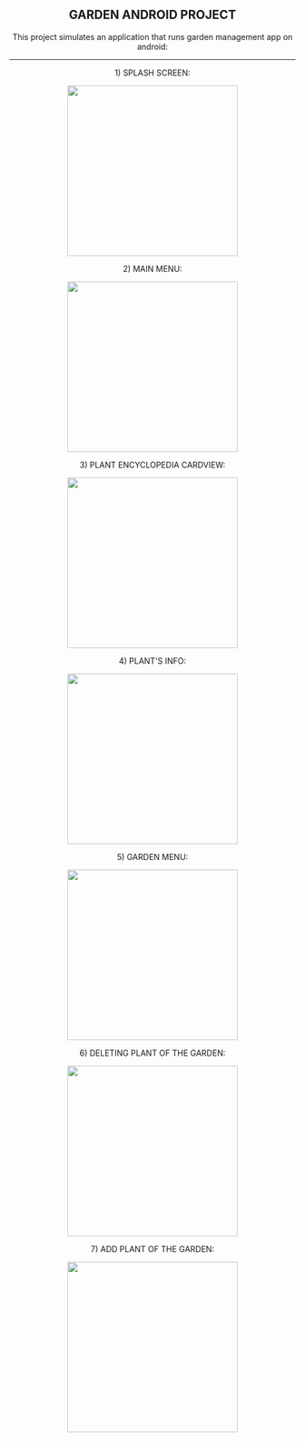 <h2 align="center">GARDEN ANDROID PROJECT</h2>

<p align="center">This project simulates an application that runs garden management app on android: </p>

---

<p align="center">1) SPLASH SCREEN: </p>

<p align="center">
  <img src="https://github.com/Lxvine/GARDEN/blob/master/Screenshots/garden1.png" style=" width:300px">
</p>

<p align="center">2) MAIN MENU: </p>

<p align="center">
  <img src="https://github.com/Lxvine/GARDEN/blob/master/Screenshots/garden2.png" style=" width:300px">
</p>

<p align="center">3) PLANT ENCYCLOPEDIA CARDVIEW: </p>

<p align="center">
  <img src="https://github.com/Lxvine/GARDEN/blob/master/Screenshots/garden3.png" style=" width:300px">
</p>

<p align="center">4) PLANT'S INFO: </p>

<p align="center">
  <img src="https://github.com/Lxvine/GARDEN/blob/master/Screenshots/garden4.png" style=" width:300px">
</p>

<p align="center">5) GARDEN MENU: </p>

<p align="center">
  <img src="https://github.com/Lxvine/GARDEN/blob/master/Screenshots/garden5.png" style=" width:300px">
</p>

<p align="center">6) DELETING PLANT OF THE GARDEN: </p>

<p align="center">
  <img src="https://github.com/Lxvine/GARDEN/blob/master/Screenshots/garden6.png" style=" width:300px">
</p>

<p align="center">7) ADD PLANT OF THE GARDEN: </p>

<p align="center">
  <img src="https://github.com/Lxvine/GARDEN/blob/master/Screenshots/garden7.png" style=" width:300px">
</p>
